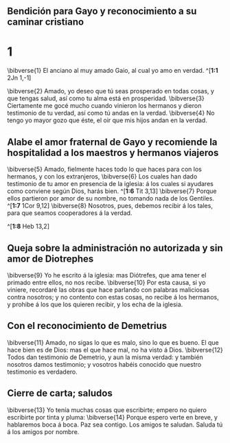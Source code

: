 ## Bendición para Gayo y reconocimiento a su caminar cristiano
# 1 
\bibverse{1} El anciano al muy amado Gaio, al cual yo amo en verdad. 
^[**1:1** 2Jn 1,-1] 


\bibverse{2} Amado, yo deseo que tú seas prosperado en todas cosas, y que tengas salud, así como tu alma está en prosperidad. \bibverse{3} Ciertamente me gocé mucho cuando vinieron los hermanos y dieron testimonio de tu verdad, así como tú andas en la verdad. \bibverse{4} No tengo yo mayor gozo que éste, el oir que mis hijos andan en la verdad. 



## Alabe el amor fraternal de Gayo y recomiende la hospitalidad a los maestros y hermanos viajeros
\bibverse{5} Amado, fielmente haces todo lo que haces para con los hermanos, y con los extranjeros, \bibverse{6} Los cuales han dado testimonio de tu amor en presencia de la iglesia: á los cuales si ayudares como conviene según Dios, harás bien. ^[**1:6** Tit 3,13] \bibverse{7} Porque ellos partieron por amor de su nombre, no tomando nada de los Gentiles. ^[**1:7** 1Cor 9,12] \bibverse{8} Nosotros, pues, debemos recibir á los tales, para que seamos cooperadores á la verdad. 

^[**1:8** Heb 13,2] 
  

## Queja sobre la administración no autorizada y sin amor de Diotrephes
\bibverse{9} Yo he escrito á la iglesia: mas Diótrefes, que ama tener el primado entre ellos, no nos recibe. \bibverse{10} Por esta causa, si yo viniere, recordaré las obras que hace parlando con palabras maliciosas contra nosotros; y no contento con estas cosas, no recibe á los hermanos, y prohibe á los que los quieren recibir, y los echa de la iglesia. 



## Con el reconocimiento de Demetrius
\bibverse{11} Amado, no sigas lo que es malo, sino lo que es bueno. El que hace bien es de Dios: mas el que hace mal, no ha visto á Dios. \bibverse{12} Todos dan testimonio de Demetrio, y aun la misma verdad: y también nosotros damos testimonio; y vosotros habéis conocido que nuestro testimonio es verdadero. 



## Cierre de carta; saludos
\bibverse{13} Yo tenía muchas cosas que escribirte; empero no quiero escribirte por tinta y pluma: \bibverse{14} Porque espero verte en breve, y hablaremos boca á boca. Paz sea contigo. Los amigos te saludan. Saluda tú á los amigos por nombre. 